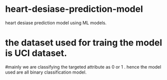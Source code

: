 # heart-desiase-prediction-model
heart desiase prediction model using ML models.
# the dataset used for traing the model is UCI dataset.
#mainly we are classifying the targeted attribute as 0 or 1 .
hence the model used are all binary classification model.
